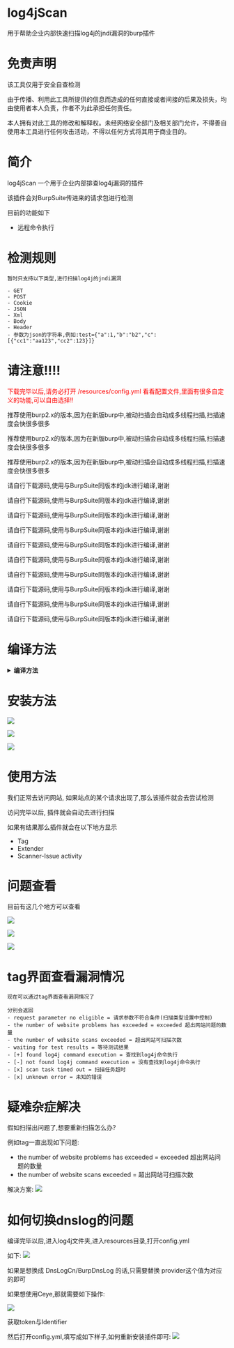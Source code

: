 # log4jScan

用于帮助企业内部快速扫描log4j的jndi漏洞的burp插件

# 免责声明

该工具仅用于安全自查检测

由于传播、利用此工具所提供的信息而造成的任何直接或者间接的后果及损失，均由使用者本人负责，作者不为此承担任何责任。

本人拥有对此工具的修改和解释权。未经网络安全部门及相关部门允许，不得善自使用本工具进行任何攻击活动，不得以任何方式将其用于商业目的。

# 简介

log4jScan 一个用于企业内部排查log4j漏洞的插件

该插件会对BurpSuite传进来的请求包进行检测

目前的功能如下
- 远程命令执行

# 检测规则

```
暂时只支持以下类型,进行扫描log4j的jndi漏洞

- GET
- POST
- Cookie
- JSON
- Xml
- Body
- Header
- 参数为json的字符串,例如:test={"a":1,"b":"b2","c":[{"cc1":"aa123","cc2":123}]}
```

# 请注意!!!!

<font color=red>下载完毕以后,请务必打开 /resources/config.yml 看看配置文件,里面有很多自定义的功能,可以自由选择!!</font>

推荐使用burp2.x的版本,因为在新版burp中,被动扫描会自动成多线程扫描,扫描速度会快很多很多

推荐使用burp2.x的版本,因为在新版burp中,被动扫描会自动成多线程扫描,扫描速度会快很多很多

推荐使用burp2.x的版本,因为在新版burp中,被动扫描会自动成多线程扫描,扫描速度会快很多很多

请自行下载源码,使用与BurpSuite同版本的jdk进行编译,谢谢

请自行下载源码,使用与BurpSuite同版本的jdk进行编译,谢谢

请自行下载源码,使用与BurpSuite同版本的jdk进行编译,谢谢

请自行下载源码,使用与BurpSuite同版本的jdk进行编译,谢谢

请自行下载源码,使用与BurpSuite同版本的jdk进行编译,谢谢

请自行下载源码,使用与BurpSuite同版本的jdk进行编译,谢谢

请自行下载源码,使用与BurpSuite同版本的jdk进行编译,谢谢

请自行下载源码,使用与BurpSuite同版本的jdk进行编译,谢谢

请自行下载源码,使用与BurpSuite同版本的jdk进行编译,谢谢

请自行下载源码,使用与BurpSuite同版本的jdk进行编译,谢谢

# 编译方法

<details>
<summary><b>编译方法</b></summary>

这是一个 java maven项目

导入idea,打开刚刚好下载好的源码

![](./images/1.png)

打开: /log4jScan/pom.xml 安装对应的包,第一次安装依赖包需要比较久,慢慢等不要急

![](./images/2.png)

![](./images/3.png)

编译文件地址: /log4jScan/target/log4jScan/

jar包地址: /log4jScan/target/log4jScan/log4jScan.jar

项目配置文件地址: /log4jScan/target/log4jScan/resources/config.yml

接着拿着这个jar包, 导入BurpSuite即可

</details>

# 安装方法

![](./images/4.png)

![](./images/5.png)

![](./images/6.png)

# 使用方法

我们正常去访问网站, 如果站点的某个请求出现了,那么该插件就会去尝试检测

访问完毕以后, 插件就会自动去进行扫描

如果有结果那么插件就会在以下地方显示
- Tag
- Extender
- Scanner-Issue activity

# 问题查看

目前有这几个地方可以查看

![](./images/7.png)

![](./images/8.png)

![](./images/9.png)

# tag界面查看漏洞情况

```
现在可以通过tag界面查看漏洞情况了

分别会返回
- request parameter no eligible = 请求参数不符合条件(扫描类型设置中控制)
- the number of website problems has exceeded = exceeded 超出网站问题的数量
- the number of website scans exceeded = 超出网站可扫描次数
- waiting for test results = 等待测试结果
- [+] found log4j command execution = 查找到log4j命令执行
- [-] not found log4j command execution = 没有查找到log4j命令执行
- [x] scan task timed out = 扫描任务超时
- [x] unknown error = 未知的错误
```

# 疑难杂症解决

假如扫描出问题了,想要重新扫描怎么办?

例如tag一直出现如下问题:
- the number of website problems has exceeded = exceeded 超出网站问题的数量
- the number of website scans exceeded = 超出网站可扫描次数

解决方案:
![](./images/11.png)

# 如何切换dnslog的问题

编译完毕以后,进入log4j文件夹,进入resources目录,打开config.yml

如下:
![](./images/12.png)

如果是想换成 DnsLogCn/BurpDnsLog 的话,只需要替换 provider这个值为对应的即可

如果想使用Ceye,那就需要如下操作:

![](./images/14.png)

获取token与Identifier

然后打开config.yml,填写成如下样子,如何重新安装插件即可:
![](./images/15.png)